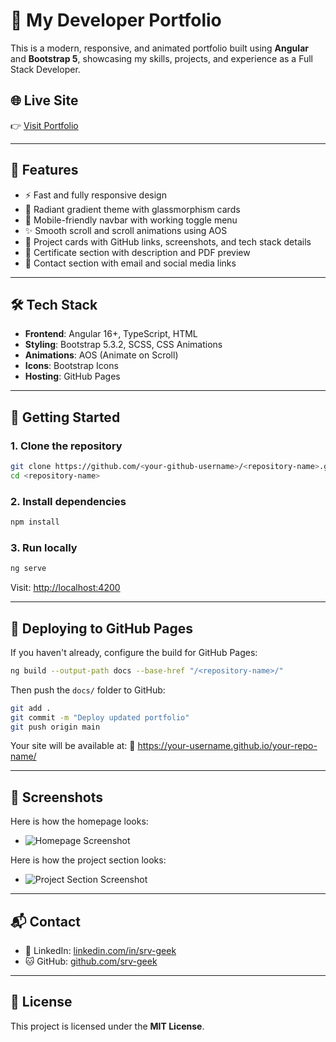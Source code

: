 # 💼 My Developer Portfolio

This is a modern, responsive, and animated portfolio built using **Angular** and **Bootstrap 5**, showcasing my skills, projects, and experience as a Full Stack Developer.

## 🌐 Live Site

👉 [Visit Portfolio](https://srv-geek.github.io/my-portfolio/)

---

## 📌 Features

- ⚡ Fast and fully responsive design
- 🎨 Radiant gradient theme with glassmorphism cards
- 📱 Mobile-friendly navbar with working toggle menu
- ✨ Smooth scroll and scroll animations using AOS
- 📂 Project cards with GitHub links, screenshots, and tech stack details
- 📜 Certificate section with description and PDF preview
- 📨 Contact section with email and social media links

---

## 🛠 Tech Stack

- **Frontend**: Angular 16+, TypeScript, HTML
- **Styling**: Bootstrap 5.3.2, SCSS, CSS Animations
- **Animations**: AOS (Animate on Scroll)
- **Icons**: Bootstrap Icons
- **Hosting**: GitHub Pages

---

## 🚀 Getting Started

### 1. Clone the repository

```bash
git clone https://github.com/<your-github-username>/<repository-name>.git
cd <repository-name>
```

### 2. Install dependencies

```bash
npm install
```

### 3. Run locally

```bash
ng serve
```

Visit: [http://localhost:4200](http://localhost:4200)

---

## 🔧 Deploying to GitHub Pages

If you haven't already, configure the build for GitHub Pages:

```bash
ng build --output-path docs --base-href "/<repository-name>/"
```

Then push the `docs/` folder to GitHub:

```bash
git add .
git commit -m "Deploy updated portfolio"
git push origin main
```

Your site will be available at: 
📍 https://your-username.github.io/your-repo-name/

---

## 📸 Screenshots

Here is how the homepage looks:
- ![Homepage Screenshot](assets/Homepage.png)

Here is how the project section looks:
- ![Project Section Screenshot](assets/Project_section.png)


---

## 📬 Contact

- 💼 LinkedIn: [linkedin.com/in/srv-geek](http://linkedin.com/in/shubham-verma-177a50192)  
- 🐱 GitHub: [github.com/srv-geek](https://github.com/srv-geek)

---

## 📄 License

This project is licensed under the **MIT License**.


